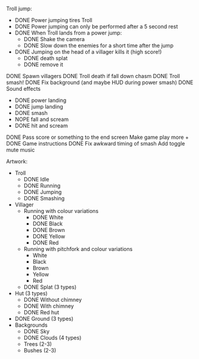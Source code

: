 
Troll jump:

- DONE Power jumping tires Troll
- DONE Power jumping can only be performed after a 5 second rest
- DONE When Troll lands from a power jump:
	- DONE Shake the camera
	- DONE Slow down the enemies for a short time after the jump
- DONE Jumping on the head of a villager kills it (high score!)
	- DONE death splat
	- DONE remove it

DONE Spawn villagers
DONE Troll death if fall down chasm
DONE Troll smash!
DONE Fix background (and maybe HUD during power smash)
DONE Sound effects
	
- DONE power landing
- DONE jump landing
- DONE smash
- NOPE fall and scream
- DONE hit and scream

DONE Pass score or something to the end screen
Make game play more +
DONE Game instructions
DONE Fix awkward timing of smash
Add toggle mute music

Artwork:

- Troll
	- DONE Idle
	- DONE Running
	- DONE Jumping
	- DONE Smashing
- Villager
	- Running with colour variations
		- DONE White
		- DONE Black
		- DONE Brown
		- DONE Yellow
		- DONE Red
	- Running with pitchfork and colour variations
		- White
		- Black
		- Brown
		- Yellow
		- Red
	- DONE Splat (3 types)
- Hut (3 types)
	- DONE Without chimney
	- DONE With chimney
	- DONE Red hut
- DONE Ground (3 types)
- Backgrounds
	- DONE Sky
	- DONE Clouds (4 types)
	- Trees (2-3)
	- Bushes (2-3)